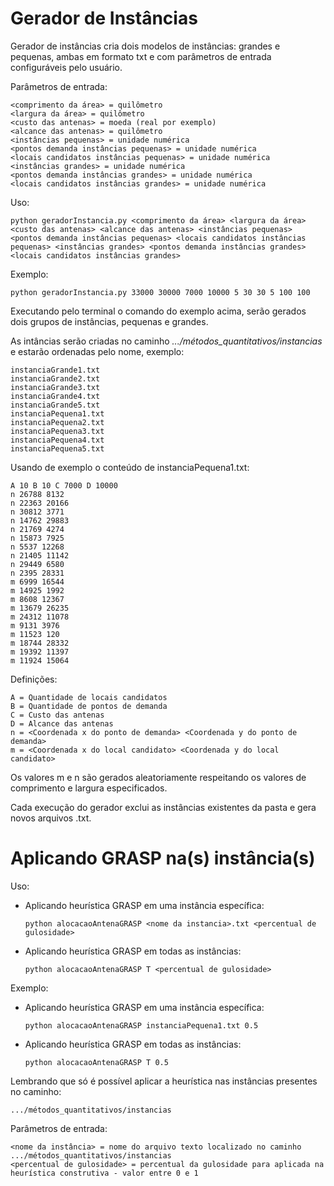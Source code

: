 # Gerador de Instâncias

Gerador de instâncias cria dois modelos de instâncias: grandes e pequenas, ambas em formato txt e com parâmetros de entrada configuráveis pelo usuário.

Parâmetros de entrada:

    <comprimento da área> = quilômetro
    <largura da área> = quilômetro
    <custo das antenas> = moeda (real por exemplo)
    <alcance das antenas> = quilômetro
    <instâncias pequenas> = unidade numérica
    <pontos demanda instâncias pequenas> = unidade numérica
    <locais candidatos instâncias pequenas> = unidade numérica
    <instâncias grandes> = unidade numérica
    <pontos demanda instâncias grandes> = unidade numérica
    <locais candidatos instâncias grandes> = unidade numérica

Uso: 

    python geradorInstancia.py <comprimento da área> <largura da área> <custo das antenas> <alcance das antenas> <instâncias pequenas> <pontos demanda instâncias pequenas> <locais candidatos instâncias pequenas> <instâncias grandes> <pontos demanda instâncias grandes> <locais candidatos instâncias grandes>

Exemplo: 

    python geradorInstancia.py 33000 30000 7000 10000 5 30 30 5 100 100

Executando pelo terminal o comando do exemplo acima, serão gerados dois grupos de instâncias, pequenas e grandes.

As intâncias serão criadas no caminho *.../métodos_quantitativos/instancias* e estarão ordenadas pelo nome, exemplo:

    instanciaGrande1.txt
    instanciaGrande2.txt
    instanciaGrande3.txt
    instanciaGrande4.txt
    instanciaGrande5.txt
    instanciaPequena1.txt
    instanciaPequena2.txt
    instanciaPequena3.txt
    instanciaPequena4.txt
    instanciaPequena5.txt

Usando de exemplo o conteúdo de instanciaPequena1.txt:

    A 10 B 10 C 7000 D 10000
    n 26788 8132
    n 22363 20166
    n 30812 3771
    n 14762 29883
    n 21769 4274
    n 15873 7925
    n 5537 12268
    n 21405 11142
    n 29449 6580
    n 2395 28331
    m 6999 16544
    m 14925 1992
    m 8608 12367
    m 13679 26235
    m 24312 11078
    m 9131 3976
    m 11523 120
    m 18744 28332
    m 19392 11397
    m 11924 15064

Definições:
    
    A = Quantidade de locais candidatos
    B = Quantidade de pontos de demanda
    C = Custo das antenas
    D = Alcance das antenas
    n = <Coordenada x do ponto de demanda> <Coordenada y do ponto de demanda>
    m = <Coordenada x do local candidato> <Coordenada y do local candidato>

Os valores m e n são gerados aleatoriamente respeitando os valores de comprimento e largura especificados.

Cada execução do gerador exclui as instâncias existentes da pasta e gera novos arquivos .txt.


# Aplicando GRASP na(s) instância(s)
 
Uso:
    
- Aplicando heurística GRASP em uma instância específica:

      python alocacaoAntenaGRASP <nome da instancia>.txt <percentual de gulosidade> 
- Aplicando heurística GRASP em todas as instâncias:

      python alocacaoAntenaGRASP T <percentual de gulosidade> 

Exemplo:
    
- Aplicando heurística GRASP em uma instância específica:

      python alocacaoAntenaGRASP instanciaPequena1.txt 0.5

- Aplicando heurística GRASP em todas as instâncias:

      python alocacaoAntenaGRASP T 0.5

Lembrando que só é possível aplicar a heurística nas instâncias presentes no caminho:

    .../métodos_quantitativos/instancias

Parâmetros de entrada:

    <nome da instância> = nome do arquivo texto localizado no caminho .../métodos_quantitativos/instancias
    <percentual de gulosidade> = percentual da gulosidade para aplicada na heurística construtiva - valor entre 0 e 1